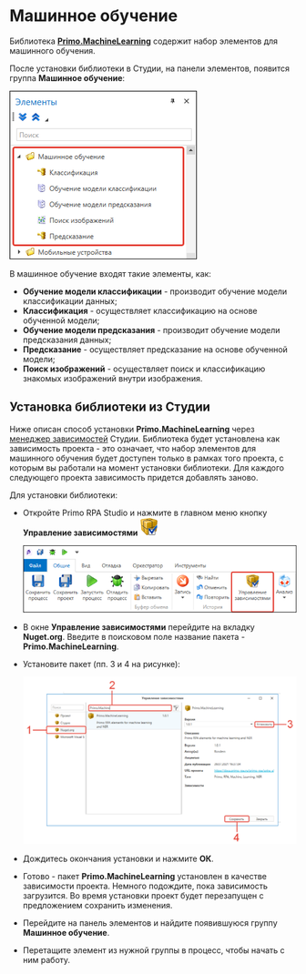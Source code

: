 # Машинное обучение

Библиотека [**Primo.MachineLearning**](https://www.nuget.org/packages/Primo.MachineLearning/) содержит набор элементов для машинного обучения.

После установки библиотеки в Студии, на панели элементов, появится группа **Машинное обучение**:

![](<../../../.gitbook/assets1/items-Primo.MachineLearning.png>)

В машинное обучение входят такие элементы, как:
* **Обучение модели классификации** - производит обучение модели классификации данных;
* **Классификация** - осуществляет классификацию на основе обученной модели;
* **Обучение модели предсказания** - производит обучение модели предсказания данных;
* **Предсказание** - осуществляет предсказание на основе обученной модели;
* **Поиск изображений** - осуществляет поиск и классификацию знакомых изображений внутри изображения.


## Установка библиотеки из Студии

Ниже описан способ установки **Primo.MachineLearning** через [менеджер зависимостей](https://docs.primo-rpa.ru/primo-rpa/primo-studio/projects/manage-dependencies#menedzher-zavisimostei) Студии. Библиотека будет установлена как зависимость проекта - это означает, что набор элементов для машинного обучения будет доступен только в рамках того проекта, с которым вы работали на момент установки библиотеки. Для каждого следующего проекта зависимость придется добавлять заново.

Для установки библиотеки:

* Откройте Primo RPA Studio и нажмите в главном меню кнопку **Управление зависимостями** <img src="../../../.gitbook/assets/managePackages32.png" alt="" data-size="line">

   ![](<../../../.gitbook/assets1/управление зависимостями.png>)

* В окне **Управление зависимостями** перейдите на вкладку **Nuget.org**. Введите в поисковом поле название пакета - **Primo.MachineLearning**.
* Установите пакет (пп. 3 и 4 на рисунке):

  ![](<../../../.gitbook/assets1/install-Primo.MachineLearning.png>)

* Дождитесь окончания установки и нажмите **ОК**.
* Готово - пакет **Primo.MachineLearning** установлен в качестве зависимости проекта. Немного подождите, пока зависимость загрузится. Во время установки проект будет перезапущен с предложением сохранить изменения.
* Перейдите на панель элементов и найдите появившуюся группу **Машинное обучение**.
* Перетащите элемент из нужной группы в процесс, чтобы начать с ним работу.
